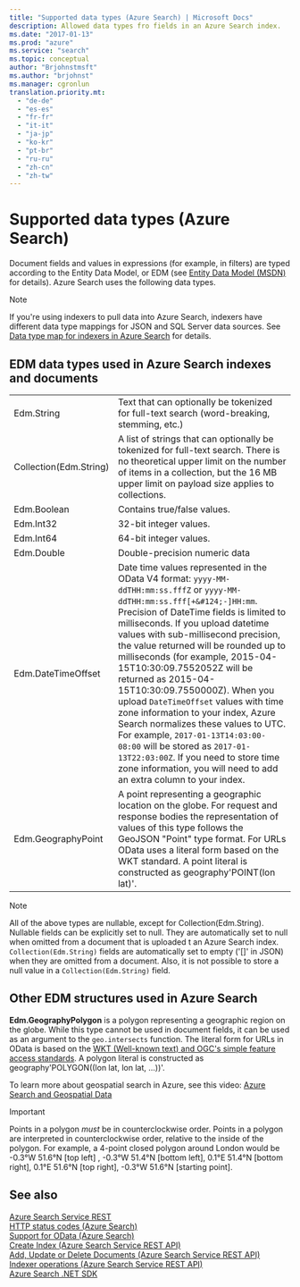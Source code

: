 ```yaml
---
title: "Supported data types (Azure Search) | Microsoft Docs"
description: Allowed data types fro fields in an Azure Search index.
ms.date: "2017-01-13"
ms.prod: "azure"
ms.service: "search"
ms.topic: conceptual
author: "Brjohnstmsft"
ms.author: "brjohnst"
ms.manager: cgronlun
translation.priority.mt:
  - "de-de"
  - "es-es"
  - "fr-fr"
  - "it-it"
  - "ja-jp"
  - "ko-kr"
  - "pt-br"
  - "ru-ru"
  - "zh-cn"
  - "zh-tw"
---
```

# Supported data types (Azure Search)
  Document fields and values in expressions (for example, in filters) are typed according to the Entity Data Model, or EDM (see [Entity Data Model (MSDN)](https://msdn.microsoft.com/library/ee382825(v=vs.110).aspx) for details). Azure Search uses the following data types.  

> [!NOTE]  
>  If you're using indexers to pull data into Azure Search, indexers have different data type mappings for JSON and SQL Server data sources. See [Data type map for indexers in Azure Search](data-type-map-for-indexers-in-azure-search.md) for details.  

## EDM data types used in Azure Search indexes and documents  

|||  
|-|-|  
|Edm.String|Text that can optionally be tokenized for full-text search (word-breaking, stemming, etc.)|  
|Collection(Edm.String)|A list of strings that can optionally be tokenized for full-text search. There is no theoretical upper limit on the number of items in a collection, but the 16 MB upper limit on payload size applies to collections.|  
|Edm.Boolean|Contains true/false values.|  
|Edm.Int32|32-bit integer values.|  
|Edm.Int64|64-bit integer values.|  
|Edm.Double|Double-precision numeric data|  
|Edm.DateTimeOffset|Date time values represented in the OData V4 format: `yyyy-MM-ddTHH:mm:ss.fffZ` or `yyyy-MM-ddTHH:mm:ss.fff[+&#124;-]HH:mm`. Precision of DateTime fields is limited to milliseconds. If you upload datetime values with sub-millisecond precision, the value returned will be rounded up to milliseconds (for example, 2015-04-15T10:30:09.7552052Z will be returned as 2015-04-15T10:30:09.7550000Z). When you upload `DateTimeOffset` values with time zone information to your index, Azure Search normalizes these values to UTC. For example, `2017-01-13T14:03:00-08:00` will be stored as `2017-01-13T22:03:00Z`. If you need to store time zone information, you will need to add an extra column to your index.|  
|Edm.GeographyPoint|A point representing a geographic location on the globe. For request and response bodies the representation of values of this type follows the GeoJSON "Point" type format. For URLs OData uses a literal form based on the WKT standard. A point literal is constructed as geography'POINT(lon lat)'.|  

> [!NOTE]  
>  All of the above types are nullable, except for Collection(Edm.String). Nullable fields can be explicitly set to null. They are automatically set to null when omitted from a document that is uploaded t an Azure Search index. `Collection(Edm.String)` fields are automatically set to empty ('[]' in JSON) when they are omitted from a document. Also, it is not possible to store a null value in a `Collection(Edm.String)` field.

<a name="Anchor_1"></a>
## Other EDM structures used in Azure Search  

 **Edm.GeographyPolygon** is a polygon representing a geographic region on the globe. While this type cannot be used in document fields, it can be used as an argument to the `geo.intersects` function. The literal form for URLs in OData is based on the [WKT (Well-known text) and OGC's simple feature access standards](http://www.opengeospatial.org/standards/sfa). A polygon literal is constructed as geography'POLYGON((lon lat, lon lat, ...))'.

To learn more about geospatial search in Azure, see this video: [Azure Search and Geospatial Data](https://azure.microsoft.com/documentation/videos/azure-search-and-geospatial-data/)

> [!IMPORTANT]  
>  Points in a polygon *must* be in counterclockwise order. Points in a polygon are interpreted in counterclockwise order, relative to the inside of the polygon. For example, a 4-point closed polygon around London would be -0.3°W 51.6°N [top left] , -0.3°W 51.4°N [bottom left], 0.1°E 51.4°N [bottom right], 0.1°E 51.6°N [top right], -0.3°W 51.6°N [starting point].

## See also  
 [Azure Search Service REST](index.md)   
 [HTTP status codes &#40;Azure Search&#41;](http-status-codes.md)   
 [Support for OData &#40;Azure Search&#41;](support-for-odata.md)   
 [Create Index &#40;Azure Search Service REST API&#41;](create-index.md)   
 [Add, Update or Delete Documents &#40;Azure Search Service REST API&#41;](addupdate-or-delete-documents.md)   
 [Indexer operations &#40;Azure Search Service REST API&#41;](indexer-operations.md)   
 [Azure Search .NET SDK](https://msdn.microsoft.com/library/azure/dn951165.aspx)  
